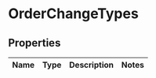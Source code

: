 
# OrderChangeTypes

## Properties
Name | Type | Description | Notes
------------ | ------------- | ------------- | -------------



